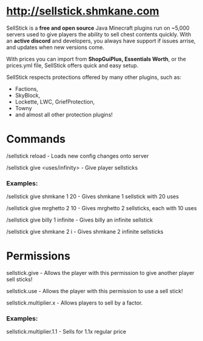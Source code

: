 # http://sellstick.shmkane.com
SellStick is a **free and open source** Java Minecraft plugins run on ~5,000 servers used to give players the ability to sell chest contents quickly. With an **active discord** and developers, you always have support if issues arrise, and updates when new versions come.

With prices you can import from **ShopGuiPlus, Essentials Worth**, or the prices.yml file, SellStick offers quick and easy setup.

SellStick respects protections offered by many other plugins, such as:
 * Factions,
 * SkyBlock,
 * Lockette, LWC, GriefProtection,
 * Towny
 * and almost all other protection plugins!

# Commands
/sellstick reload - Loads new config changes onto server

/sellstick give <name> <amount> <uses/infinity> - Give player sellsticks

### Examples:
/sellstick give shmkane 1 20 - Gives shmkane 1 sellstick with 20 uses

/sellstick give mrghetto 2 10 - Gives mrghetto 2 sellsticks, each with 10 uses

/sellstick give billy 1 infinite - Gives billy an infinite sellstick

/sellstick give shmkane 2 i - Gives shmkane 2 infinite sellsticks

# Permissions
sellstick.give - Allows the player with this permission to give another player sell sticks!

sellstick.use - Allows the player with this permission to use a sell stick!

sellstick.multiplier.x - Allows players to sell by a factor.

### Examples:
sellstick.multiplier.1.1 - Sells for 1.1x regular price
